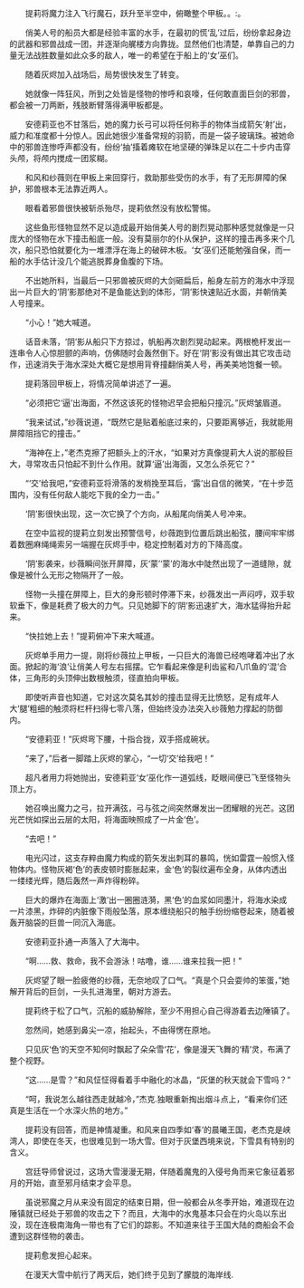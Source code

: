 　　提莉将魔力注入飞行魔石，跃升至半空中，俯瞰整个甲板。。:。

　　俏美人号的船员大都是经验丰富的水手，在最初的慌‘乱’过后，纷纷拿起身边的武器和邪兽战成一团，并逐渐向艉楼方向靠拢。显然他们也清楚，单靠自己的力量无法战胜数量如此众多的敌人，唯一的希望在于船上的‘女’巫们。

　　随着灰烬加入战场后，局势很快发生了转变。

　　她就像一阵狂风，所到之处皆是怪物的惨呼和哀嚎，任何敢直面巨剑的邪兽，都会被一刀两断，残肢断臂落得满甲板都是。

　　安德莉亚也不甘落后，她的魔力长弓可以将任何称手的物体当成箭矢‘射’出，威力和准度都十分惊人。因此她很少准备常规的羽箭，而是一袋子玻璃珠。被她命中的邪兽连惨呼声都没有，纷纷‘抽’搐着瘫软在地坚硬的弹珠足以在二十步内击穿头颅，将颅内搅成一团浆糊。

　　和风和纱薇则在甲板上来回穿行，救助那些受伤的水手，有了无形屏障的保护，邪兽根本无法靠近两人。

　　眼看着邪兽很快被斩杀殆尽，提莉依然没有放松警惕。

　　这些鱼形怪物显然不足以造成最开始俏美人号的剧烈晃动那种感觉就像是一只庞大的怪物在水下撞击船底一般。没有莫丽尔的仆从保护，这样的撞击再多来个几次，船只恐怕就要化为一堆漂浮在海上的破碎木板。‘女’巫们还能勉强自保，而一船的水手估计没几个能逃脱葬身鱼腹的下场。

　　不出她所料，当最后一只邪兽被灰烬的大剑砸扁后，船身左前方的海水中浮现出一片巨大的‘阴’影那绝对不是鱼能达到的体形，‘阴’影快速贴近水面，并朝俏美人号撞来。

　　“小心！”她大喊道。

　　话音未落，‘阴’影从船只下方掠过，帆船再次剧烈晃动起来。两根桅杆发出一连串令人心惊胆颤的声响，仿佛随时会轰然倒下。好在‘阴’影没有做出其它攻击动作，迅速消失于海水深处大概它是想用背脊撞翻俏美人号，再美美地饱餐一顿。

　　提莉落回甲板上，将情况简单讲述了一遍。

　　“必须把它‘逼’出海面，不然这该死的怪物迟早会把船只撞沉。”灰烬皱眉道。

　　“我来试试，”纱薇说道，“既然它是贴着船底过来的，只要距离够近，我就能用屏障阻挡它的撞击。”

　　“海神在上，”老杰克擦了把额头上的汗水，“如果对方真像提莉大人说的那般巨大，寻常攻击只怕起不到什么作用。就算‘逼’出海面，又怎么杀死它？”

　　“‘交’给我吧，”安德莉亚将滑落的发梢挽至耳后，‘露’出自信的微笑，“在十步范围内，没有任何敌人能吃下我的全力一击。”

　　‘阴’影很快出现，这一次它换了个方向，从船尾向俏美人号冲来。

　　在空中监视的提莉立刻发出预警信号，纱薇跑到位置后跳出船弦，腰间牢牢绑着数圈麻绳绳索另一端握在灰烬手中，稳定控制着对方的下降高度。

　　‘阴’影袭来，纱薇瞬间张开屏障，灰‘蒙’‘蒙’的海水中陡然出现了一道缝隙，就像是被什么无形之物隔开了一般。

　　怪物一头撞在屏障上，巨大的身形顿时停滞下来，纱薇发出一声闷哼，双手软软垂下，像是耗费了极大的力气。只见她脚下的‘阴’影迅速扩大，海水猛得抬升起来。

　　“快拉她上去！”提莉俯冲下来大喊道。

　　灰烬单手用力一提，刚将纱薇拉上甲板，一只巨大的海兽已经咆哮着冲出了水面。掀起的海‘浪’让俏美人号左右摇摆。它乍看起来像是利齿鲨和八爪鱼的‘混’合体，三角形的头顶伸出数根触须，径直拍向甲板。

　　即使听声音也知道，它对这次莫名其妙的撞击显得无比愤怒，足有成年人大‘腿’粗细的触须将栏杆扫得七零八落，但始终没办法突入纱薇勉力撑起的防御内。

　　“安德莉亚！”灰烬弯下腰，十指合拢，双手搭成碗状。

　　“来了，”后者一脚踏上灰烬的掌心，“一切‘交’给我吧！”

　　超凡者用力将她抛出，安德莉亚‘女’巫化作一道弧线，眨眼间便已飞至怪物头顶上方。

　　她召唤出魔力之弓，拉开满弦，弓与弦之间突然爆发出一团耀眼的光芒。这团光芒恍如探出云层的太阳，将海面映照成了一片金‘色’。

　　“去吧！”

　　电光闪过，这支存粹由魔力构成的箭矢发出刺耳的暴鸣，恍如雷霆一般惯入怪物体内。怪物灰褐‘色’的表皮顿时膨胀起来，金‘色’的裂纹遍布全身，从体内透出一缕缕光辉，随后轰然一声炸得粉碎。

　　巨大的爆炸在海面上‘激’出一圈圈涟漪，黑‘色’的血浆如同墨汁，将海水染成一片漆黑，炸碎的内脏像下雨般坠落，原本缠绕船只的触手纷纷缩卷起来，随着被轰开脑袋的巨兽一同沉入海底。

　　安德莉亚扑通一声落入了大海中。

　　“啊……救、救命，我不会游泳！咕噜，谁……谁来拉我一把！”

　　灰烬望了眼一脸疲倦的纱薇，无奈地叹了口气。“真是个只会耍帅的笨蛋，”她解开背后的巨剑，一头扎进海里，朝对方游去。

　　提莉终于松了口气，沉船的威胁解除，至少不用担心自己得游着去边陲镇了。

　　忽然间，她感到鼻尖一凉，抬起头，不由得愣在原地。

　　只见灰‘色’的天空不知何时飘起了朵朵雪‘花’，像是漫天飞舞的‘精’灵，布满了整个视野。

　　“这……是雪？”和风怔怔得看着手中融化的冰晶，“灰堡的秋天就会下雪吗？”

　　“呵，我说怎么越往西走就越冷，”杰克.独眼重新掏出烟斗点上，“看来你们还真是生活在一个水深火热的地方。”

　　提莉没有回答，而是神情凝重。和风来自四季如‘春’的晨曦王国，老杰克是峡湾人，即使在冬天，也很难见到一场大雪。但对于灰堡西境来说，下雪具有特别的含义。

　　宫廷导师曾说过，这场大雪漫漫无期，伴随着魔鬼的入侵号角而来它象征着邪月的开始，直至邪月结束才会平息。

　　虽说邪魔之月从来没有固定的结束日期，但一般都会从冬季开始，难道现在边陲镇就已经处于邪兽的攻击之下？而且，大海中的水鬼基本只会在灼火岛以东出没，现在连极南海角一带也有了它们的踪影。不知道来往于王国大陆的商船会不会遭到这群怪物的袭击。

　　提莉愈发担心起来。

　　在漫天大雪中航行了两天后，她们终于见到了朦胧的海岸线.
